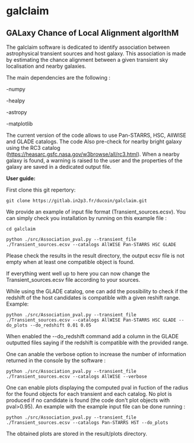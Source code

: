 # galclaim

GALaxy Chance of Local Alignment algorIthM
--------------------------------------------

The galclaim software is dedicated to identify association between astrophysical transient sources and host galaxy. This association is made by estimating the chance alignment between a given transient sky localisation and nearby galaxies.

The main dependencies are the following :

-numpy

-healpy

-astropy

-matplotlib


The current version of the code allows to use Pan-STARRS, HSC, AllWISE and GLADE catalogs. The code Also pre-check for nearby bright galaxy using the RC3 catalog (https://heasarc.gsfc.nasa.gov/w3browse/all/rc3.html). When a nearby galaxy is found, a warning is raised to the user and the properties of the galaxy are saved in a dedicated output file.

**User guide:**

First clone this git repertory:

`git clone https://gitlab.in2p3.fr/ducoin/galclaim.git`

We provide an example of input file format (Transient_sources.ecsv). You can simply check you installation by running on this example file :

`cd galclaim`

`python ./src/Association_pval.py --transient_file ./Transient_sources.ecsv --catalogs AllWISE Pan-STARRS HSC GLADE`

Please check the results in the result directory, the output ecsv file is not empty when at least one compatible object is found.

If everything went well up to here you can now change the Transient_sources.ecsv file according to your sources.

While using the GLADE catalog, one can add the possibility to check if the redshift of the host candidates is compatible with a given reshift range. Example:

`python ./src/Association_pval.py --transient_file ./Transient_sources.ecsv --catalogs AllWISE Pan-STARRS HSC GLADE --do_plots --do_redshift 0.01 0.05`

When enabled the --do_redshift command add a column in the GLADE outputted files saying if the redshift is compatible with the provided range.

One can anable the verbose option to increase the number of information returned in the console by the software :

`python ./src/Association_pval.py --transient_file ./Transient_sources.ecsv --catalogs AllWISE --verbose`

One can enable plots displaying the computed pval in fuction of the radius for the found objects for each transient and each catalog. No plot is produced if no candidate is found (the code don't plot objects with pval>0.95). An example with the example input file can be done running :

`python ./src/Association_pval.py --transient_file ./Transient_sources.ecsv --catalogs Pan-STARRS HST --do_plots`

The obtained plots are stored in the result/plots directory.
